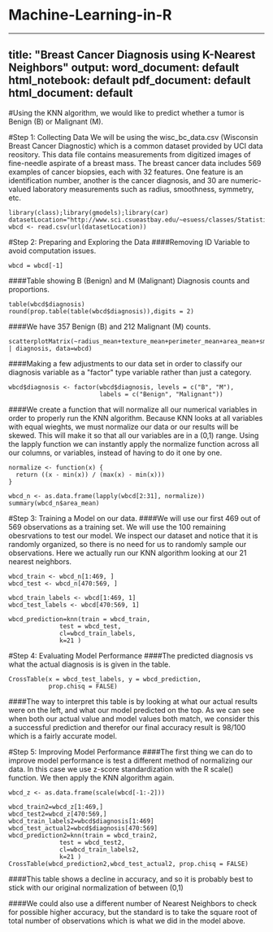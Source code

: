 # Machine-Learning-in-R

---
title: "Breast Cancer Diagnosis using K-Nearest Neighbors"
output:
  word_document: default
  html_notebook: default
  pdf_document: default
  html_document: default
---

#Using the KNN algorithm, we would like to predict whether a tumor is Benign (B) or Malignant (M).

#Step 1: Collecting Data
We will be using the wisc_bc_data.csv (Wisconsin Breast Cancer Diagnostic) which is a common dataset provided by UCI data reository. This data file contains measurements from digitized images of fine-needle aspirate of a breast mass. The breast cancer data includes 569 examples of cancer biopsies, each with 32 features. One feature is an identification number, another is the cancer diagnosis, and 30 are numeric-valued laboratory measurements such as radius, smoothness, symmetry, etc.

```{r}
library(class);library(gmodels);library(car)
datasetLocation="http://www.sci.csueastbay.edu/~esuess/classes/Statistics_6620/Presentations/ml4/wisc_bc_data.csv"
wbcd <- read.csv(url(datasetLocation))
```

#Step 2: Preparing and Exploring the Data
####Removing ID Variable to avoid computation issues.
```{r}
wbcd = wbcd[-1]
```


####Table showing B (Benign) and M (Malignant) Diagnosis counts and proportions.
```{r}
table(wbcd$diagnosis)
round(prop.table(table(wbcd$diagnosis)),digits = 2)
```
####We have 357 Benign (B) and 212 Malignant (M) counts.

```{r}
scatterplotMatrix(~radius_mean+texture_mean+perimeter_mean+area_mean+smoothness_mean | diagnosis, data=wbcd)
```

####Making a few adjustments to our data set in order to classify our diagnosis variable as a "factor" type variable rather than just a category. 
```{r}
wbcd$diagnosis <- factor(wbcd$diagnosis, levels = c("B", "M"),
                         labels = c("Benign", "Malignant"))
```

####We create a function that will normalize all our numerical variables in order to properly run the KNN algorithm. Because KNN looks at all variables with equal wieghts, we must normalize our data or our results will be skewed. This will make it so that all our variables are in a (0,1) range. Using the lapply function we can instantly apply the normalize function across all our columns, or variables, instead of having to do it one by one.
```{r}
normalize <- function(x) {
  return ((x - min(x)) / (max(x) - min(x)))
}

wbcd_n <- as.data.frame(lapply(wbcd[2:31], normalize))
summary(wbcd_n$area_mean)
```

#Step 3: Training a Model on our data. 
####We will use our first 469 out of 569 observations as a training set. We will use the 100 remaining obesrvations to test our model.  We inspect our dataset and notice that it is randomly organized, so there is no need for us to randomly sample our observations. Here we actually run our KNN algorithm looking at our 21 nearest neighbors.
```{r}
wbcd_train <- wbcd_n[1:469, ]
wbcd_test <- wbcd_n[470:569, ]

wbcd_train_labels <- wbcd[1:469, 1]
wbcd_test_labels <- wbcd[470:569, 1]

wbcd_prediction=knn(train = wbcd_train, 
              test = wbcd_test, 
              cl=wbcd_train_labels, 
              k=21 )
```

#Step 4: Evaluating Model Performance
####The predicted diagnosis vs what the actual diagnosis is is given in the table. 
```{r}
CrossTable(x = wbcd_test_labels, y = wbcd_prediction,
           prop.chisq = FALSE)
```
####The way to interpret this table is by looking at what our actual results were on the left, and what our model predicted on the top. As we can see when both our actual value and model values both match, we consider this a successful prediction and therefor our final accuracy result is 98/100 which is a fairly accurate model.

#Step 5: Improving Model Performance
####The first thing we can do to improve model performance is test a different method of normalizing our data. In this case we use z-score standardization with the R scale() function. We then apply the KNN algorithm again. 
```{r}
wbcd_z <- as.data.frame(scale(wbcd[-1:-2]))

wbcd_train2=wbcd_z[1:469,]
wbcd_test2=wbcd_z[470:569,]
wbcd_train_labels2=wbcd$diagnosis[1:469]
wbcd_test_actual2=wbcd$diagnosis[470:569]
wbcd_prediction2=knn(train = wbcd_train2, 
              test = wbcd_test2, 
              cl=wbcd_train_labels2, 
              k=21 )
CrossTable(wbcd_prediction2,wbcd_test_actual2, prop.chisq = FALSE)
```
####This table shows a decline in accuracy, and so it is probably best to stick with our original normalization of between (0,1)

####We could also use a different number of Nearest Neighbors to check for possible higher accuracy, but the standard is to take the square root of total number of observations which is what we did in the model above.
